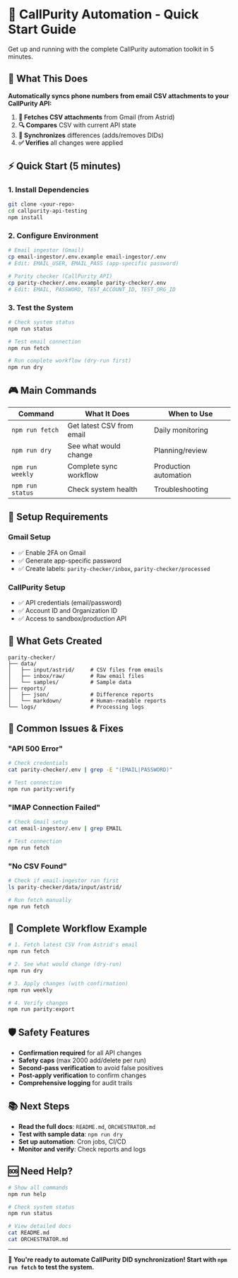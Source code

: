# 🚀 CallPurity Automation - Quick Start Guide

Get up and running with the complete CallPurity automation toolkit in 5 minutes.

## 🎯 What This Does

**Automatically syncs phone numbers from email CSV attachments to your CallPurity API:**

1. **📧 Fetches CSV attachments** from Gmail (from Astrid)
2. **🔍 Compares** CSV with current API state  
3. **🔄 Synchronizes** differences (adds/removes DIDs)
4. **✅ Verifies** all changes were applied

## ⚡ Quick Start (5 minutes)

### 1. Install Dependencies
```bash
git clone <your-repo>
cd callpurity-api-testing
npm install
```

### 2. Configure Environment
```bash
# Email ingestor (Gmail)
cp email-ingestor/.env.example email-ingestor/.env
# Edit: EMAIL_USER, EMAIL_PASS (app-specific password)

# Parity checker (CallPurity API)  
cp parity-checker/.env.example parity-checker/.env
# Edit: EMAIL, PASSWORD, TEST_ACCOUNT_ID, TEST_ORG_ID
```

### 3. Test the System
```bash
# Check system status
npm run status

# Test email connection
npm run fetch

# Run complete workflow (dry-run first)
npm run dry
```

## 🎮 Main Commands

| Command | What It Does | When to Use |
|---------|--------------|-------------|
| `npm run fetch` | Get latest CSV from email | Daily monitoring |
| `npm run dry` | See what would change | Planning/review |
| `npm run weekly` | Complete sync workflow | Production automation |
| `npm run status` | Check system health | Troubleshooting |

## 🔧 Setup Requirements

### Gmail Setup
- ✅ Enable 2FA on Gmail
- ✅ Generate app-specific password
- ✅ Create labels: `parity-checker/inbox`, `parity-checker/processed`

### CallPurity Setup  
- ✅ API credentials (email/password)
- ✅ Account ID and Organization ID
- ✅ Access to sandbox/production API

## 📁 What Gets Created

```
parity-checker/
├── data/
│   ├── input/astrid/     # CSV files from emails
│   ├── inbox/raw/        # Raw email files
│   └── samples/          # Sample data
├── reports/
│   ├── json/             # Difference reports
│   └── markdown/         # Human-readable reports
└── logs/                 # Processing logs
```

## 🚨 Common Issues & Fixes

### "API 500 Error"
```bash
# Check credentials
cat parity-checker/.env | grep -E "(EMAIL|PASSWORD)"

# Test connection
npm run parity:verify
```

### "IMAP Connection Failed"  
```bash
# Check Gmail setup
cat email-ingestor/.env | grep EMAIL

# Test connection
npm run fetch
```

### "No CSV Found"
```bash
# Check if email-ingestor ran first
ls parity-checker/data/input/astrid/

# Run fetch manually
npm run fetch
```

## 🔄 Complete Workflow Example

```bash
# 1. Fetch latest CSV from Astrid's email
npm run fetch

# 2. See what would change (dry-run)
npm run dry

# 3. Apply changes (with confirmation)
npm run weekly

# 4. Verify changes
npm run parity:export
```

## 🛡️ Safety Features

- **Confirmation required** for all API changes
- **Safety caps** (max 2000 add/delete per run)
- **Second-pass verification** to avoid false positives
- **Post-apply verification** to confirm changes
- **Comprehensive logging** for audit trails

## 📚 Next Steps

- **Read the full docs**: `README.md`, `ORCHESTRATOR.md`
- **Test with sample data**: `npm run dry`
- **Set up automation**: Cron jobs, CI/CD
- **Monitor and verify**: Check reports and logs

## 🆘 Need Help?

```bash
# Show all commands
npm run help

# Check system status  
npm run status

# View detailed docs
cat README.md
cat ORCHESTRATOR.md
```

---

**🎯 You're ready to automate CallPurity DID synchronization! Start with `npm run fetch` to test the system.**
